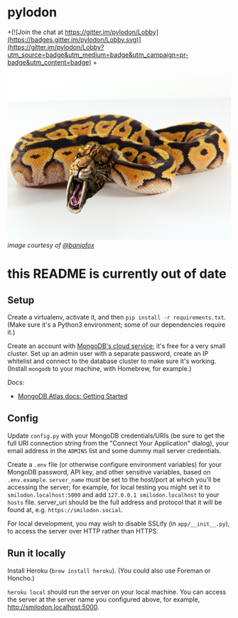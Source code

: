 # pylodon

+[![Join the chat at https://gitter.im/pylodon/Lobby](https://badges.gitter.im/pylodon/Lobby.svg)](https://gitter.im/pylodon/Lobby?utm_source=badge&utm_medium=badge&utm_campaign=pr-badge&utm_content=badge)
 +

![pylodon](docs/pylodon.png)
*image courtesy of [@banjofox](https://dev.glitch.social/@banjofox)*

# this README is currently out of date


## Setup

Create a virtualenv, activate it, and then `pip install -r requirements.txt`. (Make sure it's a Python3 environment; some of our dependencies require it.)

Create an account with [MongoDB's cloud service](https://www.mongodb.com/cloud/atlas); it's free for a very small cluster. Set up an admin user with a separate password, create an IP whitelist and connect to the database cluster to make sure it's working. (Install `mongodb` to your machine, with Homebrew, for example.)

Docs:
* [MongoDB Atlas docs: Getting Started](https://docs.atlas.mongodb.com/getting-started/)

## Config

Update `config.py` with your MongoDB credentials/URIs (be sure to get the full URI connection string from the "Connect Your Application" dialog), your email address in the `ADMINS` list and some dummy mail server credentials.

Create a `.env` file (or otherwise configure environment variables) for your MongoDB password, API key, and other sensitive variables, based on `.env.example`. `server_name` _must_ be set to the host/port at which you'll be accessing the server; for example, for local testing you might set it to `smilodon.localhost:5000` and add `127.0.0.1 smilodon.localhost` to your `hosts` file. server_uri should be the full address and protocol that it will be found at, e.g. `https://smilodon.social`.

For local development, you may wish to disable SSLify (in `app/__init__.py`), to access the server over HTTP rather than HTTPS.

## Run it locally

Install Heroku (`brew install heroku`). (You could also use Foreman or Honcho.)

`heroku local` should run the server on your local machine. You can access the server at the server name you configured above, for example, http://smilodon.localhost:5000.
